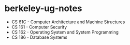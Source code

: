 # berkeley-ug-notes

* CS 61C - Computer Architecture and Machine Structures
* CS 161 - Computer Security
* CS 162 - Operating System and System Programming
* CS 186 - Database Systems
